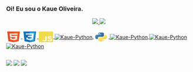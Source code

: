### Oi! Eu sou o Kaue Oliveira.

<div align="center">
  <a href="https://github.com/eu-kaueoliveira">
  <img height="180em" src="https://github-readme-stats.vercel.app/api?username=eu-kaueoliveira&show_icons=true&theme=dark&include_all_commits=true&count_private=true"/>
  
  <img height="180em" src="https://github-readme-stats.vercel.app/api/top-langs/?username=eu-kaueoliveira&layout=compact&langs_count=7&theme=dark"/>
</div>
<div style="display: inline_block"><br>
  <img align="center" alt="Kaue-HTML" height="30" width="40" src="https://raw.githubusercontent.com/devicons/devicon/master/icons/html5/html5-original.svg">
  <img align="center" alt="Kaue-CSS" height="30" width="40" src="https://raw.githubusercontent.com/devicons/devicon/master/icons/css3/css3-original.svg">
  <img align="center" alt="Kaue-Js" height="30" width="40" src="https://raw.githubusercontent.com/devicons/devicon/master/icons/javascript/javascript-plain.svg">
  <img align="center" alt="Kaue-Python" height="30" width="40" src="https://cdn.jsdelivr.net/gh/devicons/devicon/icons/nodejs/nodejs-original.svg"/>
  <img align="center" alt="Kaue-Python" height="30" width="40" src="https://raw.githubusercontent.com/devicons/devicon/master/icons/python/python-original.svg">
  <img align="center" alt="Kaue-Python" height="30" width="40" src="https://cdn.jsdelivr.net/gh/devicons/devicon/icons/mysql/mysql-original.svg"/>
  <img align="center" alt="Kaue-Python" height="30" width="40" src="https://cdn.jsdelivr.net/gh/devicons/devicon/icons/firebase/firebase-plain.svg"/>
  <img align="center" alt="Kaue-Python" height="30" width="40" src="https://cdn.jsdelivr.net/gh/devicons/devicon/icons/java/java-original.svg" />
<div>

##

  <a href="https://instagram.com/kauezera23" target="_blank"><img src="https://img.shields.io/badge/-Instagram-%23E4405F?style=for-the-badge&logo=instagram&logoColor=white" target="_blank"></a>
  <a href="https://www.linkedin.com/in/kaue-oliveira-218945163/" target="_blank"><img src="https://img.shields.io/badge/-LinkedIn-%230077B5?style=for-the-badge&logo=linkedin&logoColor=white" target="_blank"></a>
  <a href="https://discord.com/channels/Kauezera#8923" target="_blank"><img src="https://img.shields.io/badge/Discord-7289DA?style=for-the-badge&logo=discord&logoColor=white"  target="_blank"></a>

</div>

